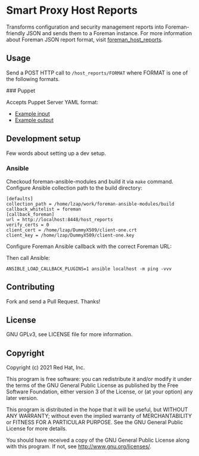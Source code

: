 # Smart Proxy Host Reports

Transforms configuration and security management reports into Foreman-friendly
JSON and sends them to a Foreman instance. For more information about Foreman
JSON report format, visit
[foreman_host_reports](https://github.com/theforeman/foreman_host_reports).

## Usage

Send a POST HTTP call to `/host_reports/FORMAT` where FORMAT is one of the following formats.

### Puppet

Accepts Puppet Server YAML format:

* [Example input](test/fixtures/foreman-web.yaml)
* [Example output](test/snapshots/foreman-web.json)

## Development setup

Few words about setting up a dev setup.

### Ansible

Checkoud foreman-ansible-modules and build it via `make` command. Configure
Ansible collection path to the build directory:

    [defaults]
    collection_path = /home/lzap/work/foreman-ansible-modules/build
    callback_whitelist = foreman
    [callback_foreman]
    url = http://localhost:8448/host_reports
    verify_certs = 0
    client_cert = /home/lzap/DummyX509/client-one.crt
    client_key = /home/lzap/DummyX509/client-one.key

Configure Foreman Ansible callback with the correct Foreman URL:

Then call Ansible:

    ANSIBLE_LOAD_CALLBACK_PLUGINS=1 ansible localhost -m ping -vvv

## Contributing

Fork and send a Pull Request. Thanks!

## License

GNU GPLv3, see LICENSE file for more information.

## Copyright

Copyright (c) 2021 Red Hat, Inc.

This program is free software: you can redistribute it and/or modify
it under the terms of the GNU General Public License as published by
the Free Software Foundation, either version 3 of the License, or
(at your option) any later version.

This program is distributed in the hope that it will be useful,
but WITHOUT ANY WARRANTY; without even the implied warranty of
MERCHANTABILITY or FITNESS FOR A PARTICULAR PURPOSE.  See the
GNU General Public License for more details.

You should have received a copy of the GNU General Public License
along with this program.  If not, see <http://www.gnu.org/licenses/>.
